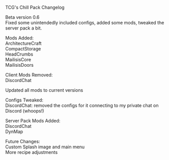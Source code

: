TCG's Chill Pack
Changelog

Beta version 0.6  
Fixed some unintendedly included configs, added some mods, tweaked the server pack a bit.  

Mods Added:  
	ArchitectureCraft  
	CompactStorage  
	HeadCrumbs  
	MailisisCore  
	MailisisDoors  
	

Client Mods Removed:  
	DiscordChat  

Updated all mods to current versions  

Configs Tweaked:  
	DiscordChat: removed the configs for it connecting to my private chat on Discord (whoops!)  

Server Pack Mods Added:  
	DiscordChat  
	DynMap  

Future Changes:  
	Custom Splash image and main menu  
	More recipe adjustments  